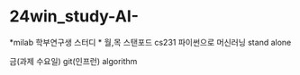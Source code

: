 # 24win_study-AI-
*milab 학부연구생 스터디 *
월,목
스탠포드 cs231
파이썬으로 머신러닝
stand alone

금(과제 수요일)
git(인프런)
algorithm

